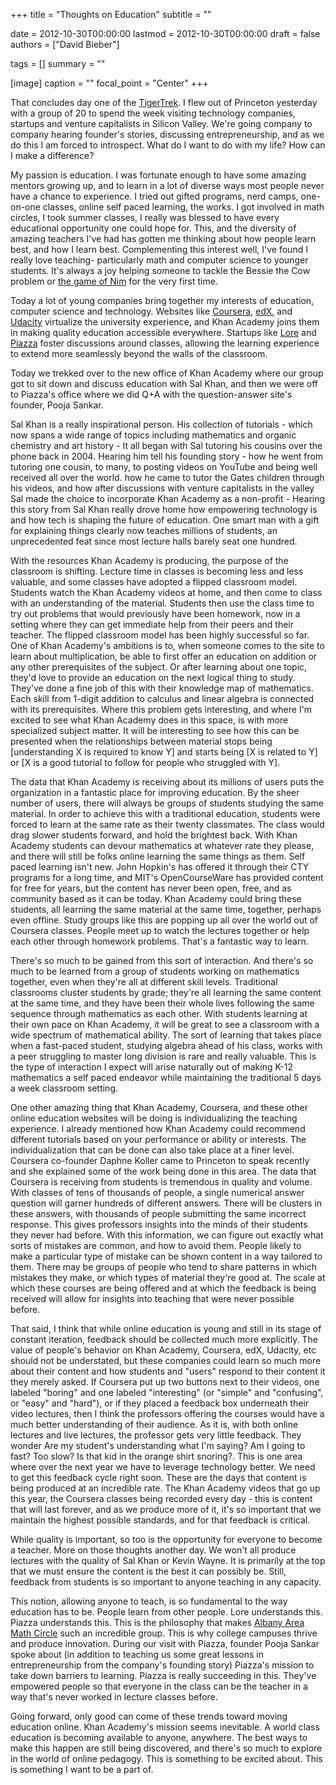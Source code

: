 +++
title = "Thoughts on Education"
subtitle = ""

date = 2012-10-30T00:00:00
lastmod = 2012-10-30T00:00:00
draft = false
authors = ["David Bieber"]

tags = []
summary = ""

[image]
  caption = ""
  focal_point = "Center"
+++

That concludes day one of the [TigerTrek](http://tigertreks.tumblr.com/). I flew out of Princeton yesterday with a group of 20 to spend the week visiting technology companies, startups and venture capitalists in Silicon Valley. We're going company to company hearing founder's stories, discussing entrepreneurship, and as we do this I am forced to introspect. What do I want to do with my life? How can I make a difference?

My passion is education. I was fortunate enough to have some amazing mentors growing up, and to learn in a lot of diverse ways most people never have a chance to experience. I tried out gifted programs, nerd camps, one-on-one classes, online self paced learning, the works. I got involved in math circles, I took summer classes, I really was blessed to have every educational opportunity one could hope for. This, and the diversity of amazing teachers I've had has gotten me thinking about how people learn best, and how I learn best. Complementing this interest well, I've found I really love teaching- particularly math and computer science to younger students. It's always a joy helping someone to tackle the Bessie the Cow problem or [the game of Nim](http://en.wikipedia.org/wiki/Nim) for the very first time.

Today a lot of young companies bring together my interests of education, computer science and technology. Websites like [Coursera](https://www.coursera.org/), [edX](https://www.edx.org/), and [Udacity](http://www.udacity.com/) virtualize the university experience, and Khan Academy joins them in making quality education accessible everywhere. Startups like [Lore](http://lore.com/) and [Piazza](https://piazza.com/) foster discussions around classes, allowing the learning experience to extend more seamlessly beyond the walls of the classroom.

Today we trekked over to the new office of Khan Academy where our group got to sit down and discuss education with Sal Khan, and then we were off to Piazza's office where we did Q+A with the question-answer site's founder, Pooja Sankar.

Sal Khan is a really inspirational person. His collection of tutorials - which now spans a wide range of topics including mathematics and organic chemistry and art history - It all began with Sal tutoring his cousins over the phone back in 2004. Hearing him tell his founding story - how he went from tutoring one cousin, to many, to posting videos on YouTube and being well received all over the world. how he came to tutor the Gates children through his videos, and how after discussions with venture capitalists in the valley Sal made the choice to incorporate Khan Academy as a non-profit - Hearing this story from Sal Khan really drove home how empowering technology is and how tech is shaping the future of education. One smart man with a gift for explaining things clearly now teaches millions of students, an unprecedented feat since most lecture halls barely seat one hundred.

With the resources Khan Academy is producing, the purpose of the classroom is shifting. Lecture time in classes is becoming less and less valuable, and some classes have adopted a flipped classroom model. Students watch the Khan Academy videos at home, and then come to class with an understanding of the material. Students then use the class time to try out problems that would previously have been homework, now in a setting where they can get immediate help from their peers and their teacher. The flipped classroom model has been highly successful so far.
One of Khan Academy's ambitions is to, when someone comes to the site to learn about multiplication, be able to first offer an education on addition or any other prerequisites of the subject. Or after learning about one topic, they'd love to provide an education on the next logical thing to study. They've done a fine job of this with their knowledge map of mathematics. Each skill from 1-digit addition to calculus and linear algebra is connected with its prerequisites. Where this problem gets interesting, and where I'm excited to see what Khan Academy does in this space, is with more specialized subject matter. It will be interesting to see how this can be presented when the relationships between material stops being [understanding X is required to know Y] and starts being [X is related to Y] or [X is a good tutorial to follow for people who struggled with Y].

The data that Khan Academy is receiving about its millions of users puts the organization in a fantastic place for improving education. By the sheer number of users, there will always be groups of students studying the same material. In order to achieve this with a traditional education, students were forced to learn at the same rate as their twenty classmates. The class would drag slower students forward, and hold the brightest back. With Khan Academy students can devour mathematics at whatever rate they please, and there will still be folks online learning the same things as them. Self paced learning isn't new. John Hopkin's has offered it through their CTY programs for a long time, and MIT's OpenCourseWare has provided content for free for years, but the content has never been open, free, and as community based as it can be today. Khan Academy could bring these students, all learning the same material at the same time, together, perhaps even offline. Study groups like this are popping up all over the world out of Coursera classes. People meet up to watch the lectures together or help each other through homework problems. That's a fantastic way to learn.

There's so much to be gained from this sort of interaction. And there's so much to be learned from a group of students working on mathematics together, even when they're all at different skill levels. Traditional classrooms cluster students by grade; they're all learning the same content at the same time, and they have been their whole lives following the same sequence through mathematics as each other. With students learning at their own pace on Khan Academy, it will be great to see a classroom with a wide spectrum of mathematical ability. The sort of learning that takes place when a fast-paced student, studying algebra ahead of his class, works with a peer struggling to master long division is rare and really valuable. This is the type of interaction I expect will arise naturally out of making K-12 mathematics a self paced endeavor while maintaining the traditional 5 days a week classroom setting.

One other amazing thing that Khan Academy, Coursera, and these other online education websites will be doing is individualizing the teaching experience. I already mentioned how Khan Academy could recommend different tutorials based on your performance or ability or interests. The individualization that can be done can also take place at a finer level. Coursera co-founder Daphne Koller came to Princeton to speak recently and she explained some of the work being done in this area. The data that Coursera is receiving from students is tremendous in quality and volume. With classes of tens of thousands of people, a single numerical answer question will garner hundreds of different answers. There will be clusters in these answers, with thousands of people submitting the same incorrect response. This gives professors insights into the minds of their students they never had before. With this information, we can figure out exactly what sorts of mistakes are common, and how to avoid them. People likely to make a particular type of mistake can be shown content in a way tailored to them. There may be groups of people who tend to share patterns in which mistakes they make, or which types of material they're good at. The scale at which these courses are being offered and at which the feedback is being received will allow for insights into teaching that were never possible before.

That said, I think that while online education is young and still in its stage of constant iteration, feedback should be collected much more explicitly. The value of people's behavior on Khan Academy, Coursera, edX, Udacity, etc should not be understated, but these companies could learn so much more about their content and how students and "users" respond to their content it they merely asked. If Coursera put up two buttons next to their videos, one labeled "boring" and one labeled "interesting" (or "simple" and "confusing", or "easy" and "hard"), or if they placed a feedback box underneath their video lectures, then I think the professors offering the courses would have a much better understanding of their audience. As it is, with both online lectures and live lectures, the professor gets very little feedback. They wonder Are my student's understanding what I'm saying? Am I going to fast? Too slow? Is that kid in the orange shirt snoring?. This is one area where over the next year we have to leverage technology better. We need to get this feedback cycle right soon. These are the days that content is being produced at an incredible rate. The Khan Academy videos that go up this year, the Coursera classes being recorded every day - this is content that will last forever, and as we produce more of it, it's so important that we maintain the highest possible standards, and for that feedback is critical.

While quality is important, so too is the opportunity for everyone to become a teacher. More on those thoughts another day. We won't all produce lectures with the quality of Sal Khan or Kevin Wayne. It is primarily at the top that we must ensure the content is the best it can possibly be. Still, feedback from students is so important to anyone teaching in any capacity.

This notion, allowing anyone to teach, is so fundamental to the way education has to be. People learn from other people. Lore understands this. Piazza understands this. This is the philosophy that makes [Albany Area Math Circle](http://albanyareamathcircle.blogspot.com/) such an incredible group. This is why college campuses thrive and produce innovation. During our visit with Piazza, founder Pooja Sankar spoke about (in addition to teaching us some great lessons in entrepreneurship from the company's founding story) Piazza's mission to take down barriers to learning. Piazza is really succeeding in this. They've empowered people so that everyone in the class can be the teacher in a way that's never worked in lecture classes before.

Going forward, only good can come of these trends toward moving education online. Khan Academy's mission seems inevitable. A world class education is becoming available to anyone, anywhere. The best ways to make this happen are still being discovered, and there's so much to explore in the world of online pedagogy. This is something to be excited about. This is something I want to be a part of.
